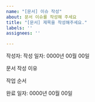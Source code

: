 ```yaml
---
name: "[문서] 이슈 작성"
about: 문서 이슈를 작성해 주세요
title: "[문서] 제목을 작성해주세요."
labels: ''
assignees: ''

---
```


작성자: 
작성 일자: 0000년 00월 00일

문서 작성 이유

작업 순서

완료 일자: 0000년 00월 00일
